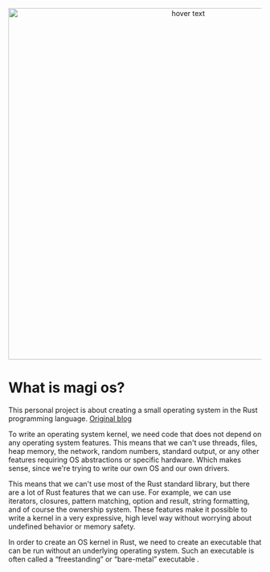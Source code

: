 <p align="center">
  <img src="https://i.ibb.co/7SnsCS5/Magi-OS-2-3.jpg" width="700" title="hover text">
  
  <h1>What is magi os?</h1>
  <p>This personal project is about creating a small operating system in the Rust programming language. 
  <a href="https://os.phil-opp.com/">Original blog<a/> </p>
  <p>To write an operating system kernel, we need code that does not depend on any operating system features. This means that we can't use threads, files, 
  heap memory, the network, random numbers, standard output, or any other features requiring OS abstractions or specific hardware. Which makes sense, since we're     trying to write our own OS and our own drivers.

  This means that we can't use most of the Rust standard library, but there are a lot of Rust features that we can use. For example, we can use iterators,
  closures, pattern matching, option and result, string formatting, and of course the ownership system. These features make it possible to write a kernel
  in a very expressive, high level way without worrying about undefined behavior or memory safety.

  In order to create an OS kernel in Rust, we need to create an executable that can be run without an underlying operating system. 
  Such an executable is often called a “freestanding” or “bare-metal” executable .

  </p>
</p>
